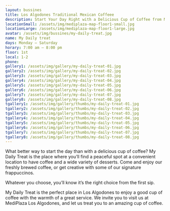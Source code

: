 ```yaml
---
layout: bussines
title: Los Algodones Traditional Mexican Coffeee
description: Start Your Day Right with a Delicious Cup of Coffee from My Daily Treat in MediPlaza Los Algodones. Come Experience Our Special Mexican Blends Today!
locationSmall: /assets/img/mediplaza-map-floor1-small.jpg
locationLarge: /assets/img/mediplaza-map-floor1-large.jpg
avatar: /assets/img/bussines/my-daily-treat.jpg
name: My Daily treat
days: Monday – Saturday
horary: 7:00 am – 8:00 pm
floor: 1st
local: 1-2
phone:
gallery1: /assets/img/gallery/my-daily-treat-01.jpg
gallery2: /assets/img/gallery/my-daily-treat-02.jpg
gallery3: /assets/img/gallery/my-daily-treat-03.jpg
gallery4: /assets/img/gallery/my-daily-treat-04.jpg
gallery5: /assets/img/gallery/my-daily-treat-05.jpg
gallery6: /assets/img/gallery/my-daily-treat-06.jpg
gallery7: /assets/img/gallery/my-daily-treat-07.jpg
gallery8: /assets/img/gallery/my-daily-treat-08.jpg
tgallery1: /assets/img/gallery/thumbs/my-daily-treat-01.jpg
tgallery2: /assets/img/gallery/thumbs/my-daily-treat-02.jpg
tgallery3: /assets/img/gallery/thumbs/my-daily-treat-03.jpg
tgallery4: /assets/img/gallery/thumbs/my-daily-treat-04.jpg
tgallery5: /assets/img/gallery/thumbs/my-daily-treat-05.jpg
tgallery6: /assets/img/gallery/thumbs/my-daily-treat-06.jpg
tgallery7: /assets/img/gallery/thumbs/my-daily-treat-07.jpg
tgallery8: /assets/img/gallery/thumbs/my-daily-treat-08.jpg
---
```

What better way to start the day than with a delicious cup of coffee? My Daily Treat is the place where you’ll find a peaceful spot at a convenient location to have coffee and a wide variety of desserts. Come and enjoy our freshly brewed coffee, or get creative with some of our signature frappuccinos.

Whatever you choose, you’ll know it’s the right choice from the first sip.

My Daily Treat is the perfect place in Los Algodones to enjoy a good cup of coffee with the warmth of a great service. We invite you to visit us at MediPlaza Los Algodones, and let us treat you to an amazing cup of coffee.
